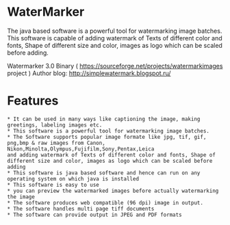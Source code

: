 # WaterMarker
The java based software is a powerful tool for watermarking image batches. This software is capable of adding watermark of Texts of different color and fonts, Shape of different size and color, images as logo which can be scaled before adding.

Watermarker 3.0 Binary ( https://sourceforge.net/projects/watermarkimages project )
Author blog: http://simplewatermark.blogspot.ru/
# Features

    * It can be used in many ways like captioning the image, making greetings, labeling images etc.
    * This software is a powerful tool for watermarking image batches.
    * The Software supports popular image formate like jpg, tif, gif, png,bmp & raw images from Canon, Nikon,Minolta,Olympus,Fujifilm,Sony,Pentax,Leica
    and adding watermark of Texts of different color and fonts, Shape of different size and color, images as logo which can be scaled before adding
    * This software is java based software and hence can run on any operating system on which java is installed
    * This software is easy to use
    * you can preview the watermarked images before actually watermarking the image
    * The software produces web compatible (96 dpi) image in output.
    * The software handles multi page tiff documents
    * The software can provide output in JPEG and PDF formats




